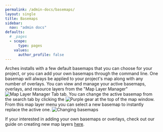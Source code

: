 ```yaml
---
permalink: /admin-docs/basemaps/
layout: single
title: Basemaps
sidebar:
  nav: "admin docs"
defaults:
  # _pages
  - scope:
      type: pages
    values:
      author_profile: false
---
```

Arches installs with a few default basemaps that you can choose for your project, or you can add your own basemaps through the command line. One basemap will always be applied to your project's map along with any number of overlays. You can view and manage your active basemaps, overlays, and resource layers from the "Map Layer Manager" ![Map Layer Manager Tab]({{site.url}}/assets/images/mapManagerTab.PNG) tab. You can change the active basemap from the search tab by clicking the ![Purple gear]({{site.url}}/assets/images/purpleGear.PNG) at the top of the map window. From this map layer menu you can select a new basemap to instantly replace the active one.
![Changing basemaps]({{site.url}}/assets/GIFs/basemapChange.gif)

If your interested in adding your own basemaps or overlays, check out our guide on creating new map layers [here](https://arches.readthedocs.io/en/stable/creating-new-map-layers/#creating-new-map-layers-reference).
